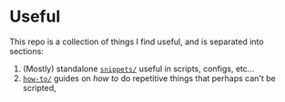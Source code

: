 Useful
=======

This repo is a collection of things I find useful, and is separated into sections:

1. (Mostly) standalone [`snippets/`](/snippets/) useful in scripts, configs, etc…
1. [`how-to/`](/how-to/) guides on _how to_ do repetitive things that perhaps can't be scripted,
